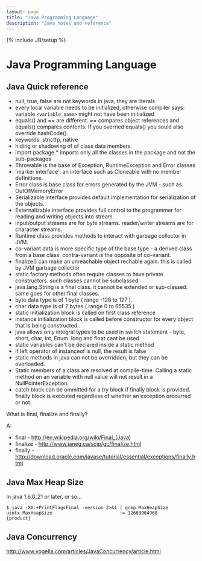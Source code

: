 ```yaml
---
layout: page
title: "Java Programming Language"
description: "Java notes and reference"
---
```


{% include JB/setup %}

# Java Programming Language

## Java Quick reference
 * null, true, false are not keywords in java, they are literals
 * every local variable needs to be initialized, otherwise compiler says: variable `<variable_name>` might not have been initialized
 * equals() and == are different. == compares object references and equals() compares contents. If you overried equals() you sould also override hashCode().
 * keywords: strictfp, native
 * hiding or shadowing of of class data members
 * import package.* imports only all the classes in the package and not the sub-packages
 * Throwable is the base of Exception, RuntimeException and Error classes
 * 'marker interface': an interface such as Cloneable with no member definitions.
 * Error class is base class for errors generated by the JVM - such as OutOfMemoryError
 * Serializable interface provides default implementation for serialization of the objects.
 * Externalizable interface provides full control to the programmer for reading and writing objects into stream.
 * input/output streams are for byte streams. reader/writer streams are for character streams.
 * Runtime class provides methods to interact with garbage collector in JVM.
 * co-variant data is more specific type of the base type - a derived class from a base class. contra-variant is the opposite of co-variant.
 * finalize() can make an unreachable object rechable again. this is called by JVM garbage collector
 * static factory methods often require classes to have private constructors. such classes cannot be subclassed.
 * java.lang.String is a final class. it cannot be extended or sub-classed. same goes for other final classes.
 * byte data type is of 1 byte ( range -128 to 127 ).
 * char data type is of 2 bytes ( range 0 to 65535 )
 * static initialization block is called on first class reference
 * instance initialization block is called before constructor for every object that is being constructed
 * java allows only integral types to be used in switch statement - byte, short, char, int, Enum. long and float cant be used
 * static variables can't be declared inside a static method
 * if left operator of instanceof is null, the result is false
 * static methods in java can not be overridden, but they can be overloaded.
 * Static members of a class are resolved at compile-time. Calling a static method on an variable with null value will not result in a NullPointerException.
 * catch block can be ommitted for a try block if finally block is provided. finally block is executed regardless of whether an exception orccurred or not.

What is final, finalize and finally? 

A:

 * final - http://en.wikipedia.org/wiki/Final_(Java)
 * finalize - http://www.janeg.ca/scjp/gc/finalize.html
 * finally - http://download.oracle.com/javase/tutorial/essential/exceptions/finally.html

## Java Max Heap Size

In java 1.6.0_21 or later, or so...

    $ java -XX:+PrintFlagsFinal -version 2>&1 | grep MaxHeapSize
    uintx MaxHeapSize                         := 12660904960      {product}

## Java Concurrency

<http://www.vogella.com/articles/JavaConcurrency/article.html>
